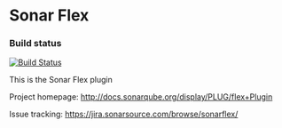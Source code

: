Sonar Flex
==========

### Build status

[![Build Status](https://travis-ci.org/SonarSource/sonar-flex.svg?branch=master)](https://travis-ci.org/SonarSource/sonar-flex)

This is the Sonar Flex plugin

Project homepage:
http://docs.sonarqube.org/display/PLUG/flex+Plugin

Issue tracking:
https://jira.sonarsource.com/browse/sonarflex/
